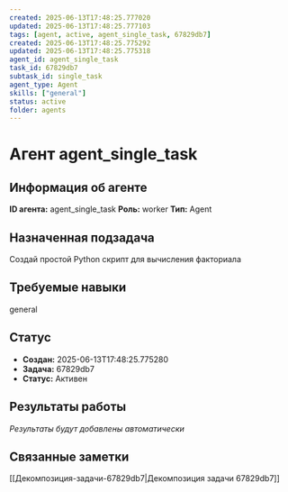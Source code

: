 ```yaml
---
created: 2025-06-13T17:48:25.777020
updated: 2025-06-13T17:48:25.777103
tags: [agent, active, agent_single_task, 67829db7]
created: 2025-06-13T17:48:25.775292
updated: 2025-06-13T17:48:25.775318
agent_id: agent_single_task
task_id: 67829db7
subtask_id: single_task
agent_type: Agent
skills: ["general"]
status: active
folder: agents
---
```


# Агент agent_single_task

## Информация об агенте

**ID агента:** agent_single_task
**Роль:** worker
**Тип:** Agent

## Назначенная подзадача
Создай простой Python скрипт для вычисления факториала

## Требуемые навыки
general

## Статус
- **Создан:** 2025-06-13T17:48:25.775280
- **Задача:** 67829db7
- **Статус:** Активен

## Результаты работы
*Результаты будут добавлены автоматически*

## Связанные заметки

[[Декомпозиция-задачи-67829db7|Декомпозиция задачи 67829db7]]